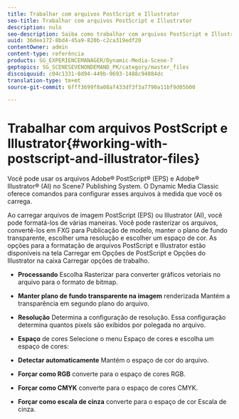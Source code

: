 ```yaml
---
title: Trabalhar com arquivos PostScript e Illustrator
seo-title: Trabalhar com arquivos PostScript e Illustrator
description: nulo
seo-description: Saiba como trabalhar com arquivos PostScript e Illustrator.
uuid: 36dee172-8bd4-45a9-820b-c2ca319edf20
contentOwner: admin
content-type: referência
products: SG_EXPERIENCEMANAGER/Dynamic-Media-Scene-7
geptopics: SG_SCENESEVENONDEMAND_PK/category/master_files
discoiquuid: c04c1331-8d94-449b-9693-1488c94084dc
translation-type: tm+mt
source-git-commit: 6fff3699f8a08af433df3f3a7790a11bf9d05b00

---
```



# Trabalhar com arquivos PostScript e Illustrator{#working-with-postscript-and-illustrator-files}

Você pode usar os arquivos Adobe® PostScript® (EPS) e Adobe® Illustrator® (AI) no Scene7 Publishing System. O Dynamic Media Classic oferece comandos para configurar esses arquivos à medida que você os carrega.

Ao carregar arquivos de imagem PostScript (EPS) ou Illustrator (AI), você pode formatá-los de várias maneiras. Você pode rasterizar os arquivos, convertê-los em FXG para Publicação de modelo, manter o plano de fundo transparente, escolher uma resolução e escolher um espaço de cor. As opções para a formatação de arquivos PostScript e Illustrator estão disponíveis na tela Carregar em Opções de PostScript e Opções do Illustrator na caixa Carregar opções de trabalho.

* **Processando** Escolha Rasterizar para converter gráficos vetoriais no arquivo para o formato de bitmap.

* **Manter plano de fundo transparente na imagem** renderizada Mantém a transparência em segundo plano do arquivo.

* **Resolução** Determina a configuração de resolução. Essa configuração determina quantos pixels são exibidos por polegada no arquivo.

* **Espaço** de cores Selecione o menu Espaço de cores e escolha um espaço de cores:

* **Detectar automaticamente** Mantém o espaço de cor do arquivo.

* **Forçar como RGB** converte para o espaço de cores RGB.

* **Forçar como CMYK** converte para o espaço de cores CMYK.

* **Forçar como escala de cinza** converte para o espaço de cor Escala de cinza.
